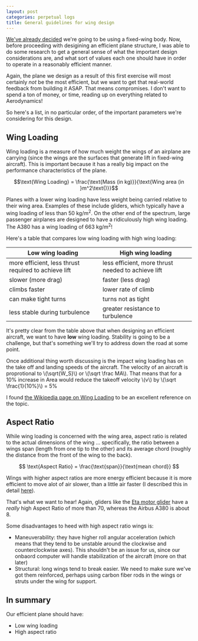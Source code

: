 ```yaml
---
layout: post
categories: perpetual logs
title: General guidelines for wing design
---
```

[We've already decided](/perpetual/logs/aircraft-form) we're going to be using a fixed-wing body. Now, before proceeding with desigining an efficient plane structure, I was able to do some research to get a general sense of what the important design considerations are, and what sort of values each one should have in order to operate in a reasonably efficient manner.

Again, the plane we design as a result of this first exercise will most certainly *not* be the most efficient, but we want to get that real-world feedback from building it ASAP. That means compromises. I don't want to spend a ton of money, or time, reading up on everything related to Aerodynamics!

So here's a list, in no particular order, of the important parameters we're considering for this design.

## Wing Loading

Wing loading is a measure of how much weight the wings of an airplane are carrying (since the wings are the surfaces that generate lift in fixed-wing aircraft). This is important because it has a really big impact on the performance characteristics of the plane.

$$\text{Wing Loading} = \frac{\text{Mass (in kg)}}{\text{Wing area (in }m^2\text{)}}$$

Planes with a lower wing loading have less weight being carried relative to their wing area. Examples of these include gliders, which typically have a wing loading of less than 50 kg/m<sup>2</sup>. On the other end of the spectrum, large passenger airplanes are designed to have a ridiculously high wing loading. The A380 has a wing loading of 663 kg/m<sup>2</sup>!

Here's a table that compares low wing loading with high wing loading:

| **Low wing loading** | **High wing loading** |
|------------------|-------------------|
| more efficient, less thrust required to achieve lift | less efficient, more thrust needed to achieve lift  |
| slower (more drag) | faster (less drag) |
| climbs faster | lower rate of climb |
| can make tight turns | turns not as tight |
| less stable during turbulence | greater resistance to turbulence |

It's pretty clear from the table above that when designing an efficient aircraft, we want to have **low** wing loading. Stability is going to be a challenge, but that's something we'll try to address down the road at some point.

Once additional thing worth discussing is the impact wing loading has on the take off and landing speeds of the aircraft.  The velocity of an aircraft is proprotional to \\(\sqrt{W_S}\\) or \\(\sqrt \frac MA\\). That means that for a 10% increase in Area would reduce the takeoff velocity \\(v\\) by \\(\sqrt \frac{1}{10\%}\\) = 5%

I found [the Wikipedia page on Wing Loading](https://en.wikipedia.org/wiki/Wing_loading) to be an excellent reference on the topic.

## Aspect Ratio

While wing loading is concerned with the wing area, aspect ratio is related to the actual dimensions of the wing &hellip; specifically, the ratio between a wings span (length from one tip to the other) and its average chord (roughly the distance from the front of the wing to the back).

$$ \text{Aspect Ratio} = \frac{\text{span}}{\text{mean chord}} $$

Wings with higher aspect ratios are more energy efficient because it is more efficient to move alot of air slower, than a little air faster (I described this in detail [here](/perpetual/lessons/motor-efficiency)).

That's what we want to hear! Again, gliders like the [Eta motor glider](https://en.wikipedia.org/wiki/Eta_(glider)) have a *really* high Aspect Ratio of more than 70, whereas the Airbus A380 is about 8.

Some disadvantages to heed with high aspect ratio wings is:

- Maneuverability: they have higher roll angular acceleration (which means that they tend to be unstable around the clockwise and counterclockwise axes). This shouldn't be an issue for us, since our onbaord computer will handle stabilization of the aircraft (more on that later)
- Structural: long wings tend to break easier. We need to make sure we've got them reinforced, perhaps using carbon fiber rods in the wings or struts under the wing for support.

## In summary
Our efficient plane should have:

- Low wing loading
- High aspect ratio
